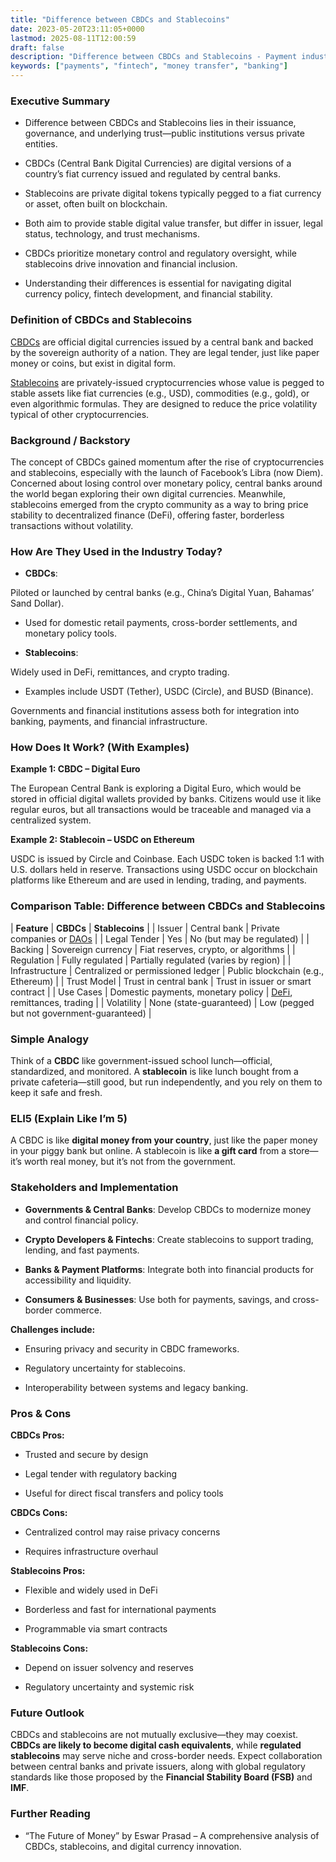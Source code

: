 ```yaml
---
title: "Difference between CBDCs and Stablecoins"
date: 2023-05-20T23:11:05+0000
lastmod: 2025-08-11T12:00:59
draft: false
description: "Difference between CBDCs and Stablecoins - Payment industry knowledge and insights"
keywords: ["payments", "fintech", "money transfer", "banking"]
---
```


### Executive Summary

- Difference between CBDCs and Stablecoins lies in their issuance, governance, and underlying trust—public institutions versus private entities.

- CBDCs (Central Bank Digital Currencies) are digital versions of a country’s fiat currency issued and regulated by central banks.

- Stablecoins are private digital tokens typically pegged to a fiat currency or asset, often built on blockchain.

- Both aim to provide stable digital value transfer, but differ in issuer, legal status, technology, and trust mechanisms.

- CBDCs prioritize monetary control and regulatory oversight, while stablecoins drive innovation and financial inclusion.

- Understanding their differences is essential for navigating digital currency policy, fintech development, and financial stability.

### Definition of CBDCs and Stablecoins

[CBDCs](https://faisalkhanllc.xyz/resources/payments-wiki/c/central-bank-digital-currency-cbdc/) are official digital currencies issued by a central bank and backed by the sovereign authority of a nation. They are legal tender, just like paper money or coins, but exist in digital form.

[Stablecoins](https://faisalkhanllc.xyz/resources/payments-wiki/s/what-is-a-stablecoin/) are privately-issued cryptocurrencies whose value is pegged to stable assets like fiat currencies (e.g., USD), commodities (e.g., gold), or even algorithmic formulas. They are designed to reduce the price volatility typical of other cryptocurrencies.

### Background / Backstory

The concept of CBDCs gained momentum after the rise of cryptocurrencies and stablecoins, especially with the launch of Facebook’s Libra (now Diem). Concerned about losing control over monetary policy, central banks around the world began exploring their own digital currencies. Meanwhile, stablecoins emerged from the crypto community as a way to bring price stability to decentralized finance (DeFi), offering faster, borderless transactions without volatility.

### How Are They Used in the Industry Today?

- **CBDCs**:

Piloted or launched by central banks (e.g., China’s Digital Yuan, Bahamas’ Sand Dollar).

- Used for domestic retail payments, cross-border settlements, and monetary policy tools.

- **Stablecoins**:

Widely used in DeFi, remittances, and crypto trading.

- Examples include USDT (Tether), USDC (Circle), and BUSD (Binance).

Governments and financial institutions assess both for integration into banking, payments, and financial infrastructure.

### How Does It Work? (With Examples)

**Example 1: CBDC – Digital Euro**

The European Central Bank is exploring a Digital Euro, which would be stored in official digital wallets provided by banks. Citizens would use it like regular euros, but all transactions would be traceable and managed via a centralized system.

**Example 2: Stablecoin – USDC on Ethereum**

USDC is issued by Circle and Coinbase. Each USDC token is backed 1:1 with U.S. dollars held in reserve. Transactions using USDC occur on blockchain platforms like Ethereum and are used in lending, trading, and payments.

### Comparison Table: Difference between CBDCs and Stablecoins

| **Feature** | **CBDCs** | **Stablecoins** |
| Issuer | Central bank | Private companies or [DAOs](https://faisalkhanllc.xyz/resources/payments-wiki/d/decentralized-autonomous-organization-dao/) |
| Legal Tender | Yes | No (but may be regulated) |
| Backing | Sovereign currency | Fiat reserves, crypto, or algorithms |
| Regulation | Fully regulated | Partially regulated (varies by region) |
| Infrastructure | Centralized or permissioned ledger | Public blockchain (e.g., Ethereum) |
| Trust Model | Trust in central bank | Trust in issuer or smart contract |
| Use Cases | Domestic payments, monetary policy | [DeFi](https://faisalkhanllc.xyz/resources/payments-wiki/d/decentralized-finance-defi/), remittances, trading |
| Volatility | None (state-guaranteed) | Low (pegged but not government-guaranteed) |

### Simple Analogy

Think of a **CBDC** like government-issued school lunch—official, standardized, and monitored. A **stablecoin** is like lunch bought from a private cafeteria—still good, but run independently, and you rely on them to keep it safe and fresh.

### ELI5 (Explain Like I’m 5)

A CBDC is like **digital money from your country**, just like the paper money in your piggy bank but online. A stablecoin is like **a gift card** from a store—it’s worth real money, but it’s not from the government.

### Stakeholders and Implementation

- **Governments & Central Banks**: Develop CBDCs to modernize money and control financial policy.

- **Crypto Developers & Fintechs**: Create stablecoins to support trading, lending, and fast payments.

- **Banks & Payment Platforms**: Integrate both into financial products for accessibility and liquidity.

- **Consumers & Businesses**: Use both for payments, savings, and cross-border commerce.

**Challenges include:**

- Ensuring privacy and security in CBDC frameworks.

- Regulatory uncertainty for stablecoins.

- Interoperability between systems and legacy banking.

### Pros & Cons 

**CBDCs Pros:**

- Trusted and secure by design

- Legal tender with regulatory backing

- Useful for direct fiscal transfers and policy tools

**CBDCs Cons:**

- Centralized control may raise privacy concerns

- Requires infrastructure overhaul

**Stablecoins Pros:**

- Flexible and widely used in DeFi

- Borderless and fast for international payments

- Programmable via smart contracts

**Stablecoins Cons:**

- Depend on issuer solvency and reserves

- Regulatory uncertainty and systemic risk

### Future Outlook

CBDCs and stablecoins are not mutually exclusive—they may coexist. **CBDCs are likely to become digital cash equivalents**, while **regulated stablecoins** may serve niche and cross-border needs. Expect collaboration between central banks and private issuers, along with global regulatory standards like those proposed by the **Financial Stability Board (FSB)** and **IMF**.

### Further Reading

- “The Future of Money” by Eswar Prasad – A comprehensive analysis of CBDCs, stablecoins, and digital currency innovation.

###